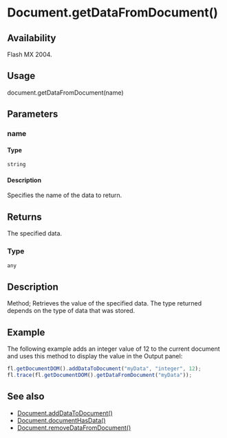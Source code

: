 # Document.getDataFromDocument()

## Availability

Flash MX 2004.

## Usage

document.getDataFromDocument(name)

## Parameters

### **name**

#### Type

```typescript
string
```

#### Description

Specifies the name of the data to return.

## Returns

The specified data.

### Type

```typescript
any
```

## Description

Method; Retrieves the value of the specified data. The type returned depends on the type of data that was stored.

## Example

The following example adds an integer value of 12 to the current document and uses this method to display the value in the Output panel:

```javascript
fl.getDocumentDOM().addDataToDocument("myData", "integer", 12);
fl.trace(fl.getDocumentDOM().getDataFromDocument("myData"));
```

## See also

- [Document.addDataToDocument()](../Document_object/Document1.md)
- [Document.documentHasData()](../Document_object/Document53.md)
- [Document.removeDataFromDocument()](../Document_object/Document250.md)
